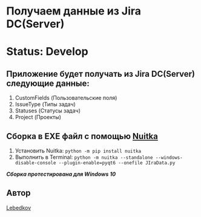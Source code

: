 # Получаем данные из Jira DC(Server) 
# Status: Develop

## Приложение будет получать из Jira DC(Server) следующие данные:
1. CustomFields (Пользовательские поля)
2. IssueType (Типы задач)
3. Statuses (Статусы задач)
4. Project (Проекты)

## Сборка в EXE файл с помощью [Nuitka](https://github.com/Nuitka/Nuitka)  
1. Установить Nuitka: `python -m pip install nuitka` 
2. Выполнить в Terminal: `python -m nuitka --standalone --windows-disable-console --plugin-enable=pyqt6 --onefile JIraData.py`

***Сборка протестирована для Windows 10***



## Автор 
 [Lebedkov](https://github.com/BorodaOmsk)
